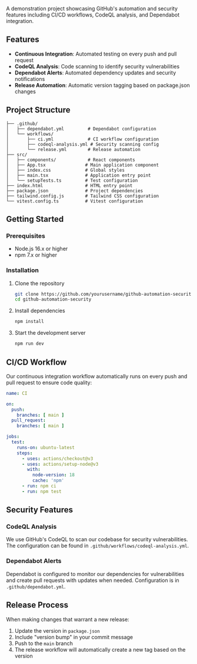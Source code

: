 

A demonstration project showcasing GitHub's automation and security features including CI/CD workflows, CodeQL analysis, and Dependabot integration.

## Features

- **Continuous Integration**: Automated testing on every push and pull request
- **CodeQL Analysis**: Code scanning to identify security vulnerabilities
- **Dependabot Alerts**: Automated dependency updates and security notifications
- **Release Automation**: Automatic version tagging based on package.json changes

## Project Structure

```
├── .github/
│   ├── dependabot.yml         # Dependabot configuration
│   └── workflows/
│       ├── ci.yml             # CI workflow configuration
│       ├── codeql-analysis.yml # Security scanning config
│       └── release.yml        # Release automation
├── src/
│   ├── components/            # React components
│   ├── App.tsx               # Main application component
│   ├── index.css             # Global styles
│   ├── main.tsx              # Application entry point
│   └── setupTests.ts         # Test configuration
├── index.html                # HTML entry point
├── package.json              # Project dependencies
├── tailwind.config.js        # Tailwind CSS configuration
└── vitest.config.ts          # Vitest configuration
```

## Getting Started

### Prerequisites

- Node.js 16.x or higher
- npm 7.x or higher

### Installation

1. Clone the repository
   ```bash
   git clone https://github.com/yourusername/github-automation-security.git
   cd github-automation-security
   ```

2. Install dependencies
   ```bash
   npm install
   ```

3. Start the development server
   ```bash
   npm run dev
   ```

## CI/CD Workflow

Our continuous integration workflow automatically runs on every push and pull request to ensure code quality:

```yaml
name: CI

on:
  push:
    branches: [ main ]
  pull_request:
    branches: [ main ]

jobs:
  test:
    runs-on: ubuntu-latest
    steps:
      - uses: actions/checkout@v3
      - uses: actions/setup-node@v3
        with:
          node-version: 18
          cache: 'npm'
      - run: npm ci
      - run: npm test
```

## Security Features

### CodeQL Analysis

We use GitHub's CodeQL to scan our codebase for security vulnerabilities. The configuration can be found in `.github/workflows/codeql-analysis.yml`.

### Dependabot Alerts

Dependabot is configured to monitor our dependencies for vulnerabilities and create pull requests with updates when needed. Configuration is in `.github/dependabot.yml`.

## Release Process

When making changes that warrant a new release:

1. Update the version in `package.json`
2. Include "version bump" in your commit message
3. Push to the `main` branch
4. The release workflow will automatically create a new tag based on the version


